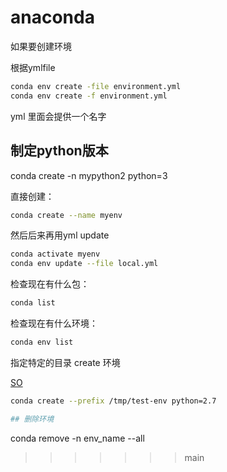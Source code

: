 # anaconda

如果要创建环境


根据ymlfile
```bash
conda env create -file environment.yml
conda env create -f environment.yml

```
yml 里面会提供一个名字


## 制定python版本
conda create -n mypython2 python=3

直接创建：
```bash
conda create --name myenv
```

然后后来再用yml update 
```bash
conda activate myenv
conda env update --file local.yml

```

检查现在有什么包：

``` bash
conda list
```


检查现在有什么环境：
``` bash
conda env list

```



指定特定的目录 create 环境

[SO](https://stackoverflow.com/questions/37926940/how-to-specify-new-environment-location-for-conda-create ":)")

```bash
conda create --prefix /tmp/test-env python=2.7

## 删除环境

```

conda remove -n env_name --all
>>>>>>> main

```
